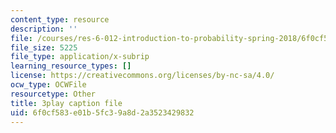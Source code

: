 ```yaml
---
content_type: resource
description: ''
file: /courses/res-6-012-introduction-to-probability-spring-2018/6f0cf583e01b5fc39a8d2a3523429832_GkD5tIgc-Bo.vtt
file_size: 5225
file_type: application/x-subrip
learning_resource_types: []
license: https://creativecommons.org/licenses/by-nc-sa/4.0/
ocw_type: OCWFile
resourcetype: Other
title: 3play caption file
uid: 6f0cf583-e01b-5fc3-9a8d-2a3523429832
---
```

